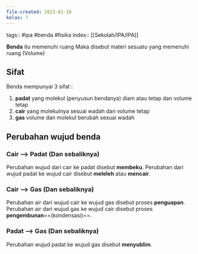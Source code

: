 ```yaml
---
file-created: 2023-01-10
kelas: 7
---
```

tags:: #ipa #benda #fisika
index:: [[Sekolah/IPA/IPA]]

**Benda** itu memenuhi ruang
Maka disebut materi sesuatu yang memenuhi ruang (Volume)

## Sifat

Benda mempunyai 3 sifat :

1. **padat** yang molekul (penyusun bendanya) diam atau tetap dan volume tetap
2. **cair** yang molekulnya sesuai wadah dan volume tetap
3. **gas** volume dan molekul berubah sesuai wadah

## Perubahan wujud benda



### Cair --> Padat (Dan sebaliknya)

Perubahan wujud dari cair ke padat disebut **membeku**.
Perubahan dari wujud padat ke wujud cair disebut **meleleh** atau **mencair**.

### Cair --> Gas (Dan sebaliknya)

Perubahan air dari wujud cair ke wujud gas disebut proses **penguapan**.
Perubahan air dari wujud gas ke wujud cair disebut proses **pengembunan**==(kondensasi)==.

### Padat --> Gas (Dan sebaliknya)

Perubahan wujud padat ke wujud gas disebut **menyublim**.
